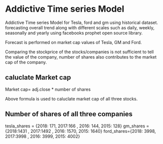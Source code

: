 # Addictive Time series Model

Addictive Time series Model for Tesla, ford and gm using historical dataset. 
forecasting overall trend along with different scales such as daily, weekly, seasonally and yearly using facebooks
prophet open source library.

Forecast is performed on market cap values of Tesla, GM and Ford.

Comparing the stockprice of the stocks/companies is not sufficient to tell the value of the company, number of shares also contributes to the market cap of the company. 

## caluclate Market cap

Market cap= adj.close * number of shares

Above formula is used to caluclate market cap of all three stocks.

## Number of shares of all three companies 

tesla_shares = {2018: 171, 2017:166 , 2016: 144, 2015: 128}
gm_shares = {2018:1431 , 2017:1492 , 2016: 1570, 2015: 1640}
ford_shares={2018: 3998, 2017:3998 , 2016: 3999, 2015: 4002}


